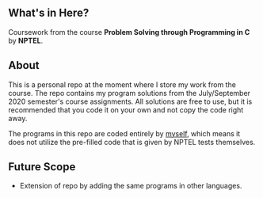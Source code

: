 ## What's in Here?

Coursework from the course **Problem Solving through Programming in C** by **NPTEL**.

## About

This is a personal repo at the moment where I store my work from the course. The repo contains my program solutions from the July/September 2020 semester's course assignments. All solutions are free to use, but it is recommended that you code it on your own and not copy the code right away.

The programs in this repo are coded entirely by [myself](https://github.com/indujaaaa), which means it does not utilize the pre-filled code that is given by NPTEL tests themselves.

## Future Scope

- Extension of repo by adding the same programs in other languages.
